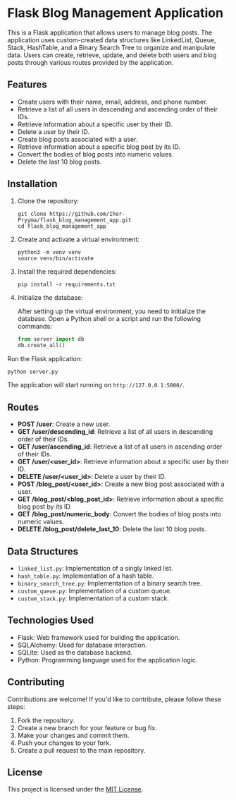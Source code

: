 # Flask Blog Management Application

This is a Flask application that allows users to manage blog posts. The application uses custom-created data structures like LinkedList, Queue, Stack, HashTable, and a Binary Search Tree to organize and manipulate data. Users can create, retrieve, update, and delete both users and blog posts through various routes provided by the application.

## Features

- Create users with their name, email, address, and phone number.
- Retrieve a list of all users in descending and ascending order of their IDs.
- Retrieve information about a specific user by their ID.
- Delete a user by their ID.
- Create blog posts associated with a user.
- Retrieve information about a specific blog post by its ID.
- Convert the bodies of blog posts into numeric values.
- Delete the last 10 blog posts.

## Installation

1. Clone the repository:

    ```
    git clone https://github.com/Ihor-Pryyma/flask_blog_management_app.git
    cd flask_blog_management_app
    ```

2. Create and activate a virtual environment:

    ```
    python3 -m venv venv
    source venv/bin/activate
    ```

3. Install the required dependencies:

    ```
    pip install -r requirements.txt
    ```

4. Initialize the database:

   After setting up the virtual environment, you need to initialize the database. Open a Python shell or a script and run the following commands:

   ```python
   from server import db
   db.create_all()

Run the Flask application:

    python server.py

   The application will start running on `http://127.0.0.1:5000/`.

## Routes

- **POST /user**: Create a new user.
- **GET /user/descending_id**: Retrieve a list of all users in descending order of their IDs.
- **GET /user/ascending_id**: Retrieve a list of all users in ascending order of their IDs.
- **GET /user/<user_id>**: Retrieve information about a specific user by their ID.
- **DELETE /user/<user_id>**: Delete a user by their ID.
- **POST /blog_post/<user_id>**: Create a new blog post associated with a user.
- **GET /blog_post/<blog_post_id>**: Retrieve information about a specific blog post by its ID.
- **GET /blog_post/numeric_body**: Convert the bodies of blog posts into numeric values.
- **DELETE /blog_post/delete_last_10**: Delete the last 10 blog posts.

## Data Structures

- `linked_list.py`: Implementation of a singly linked list.
- `hash_table.py`: Implementation of a hash table.
- `binary_search_tree.py`: Implementation of a binary search tree.
- `custom_queue.py`: Implementation of a custom queue.
- `custom_stack.py`: Implementation of a custom stack.

## Technologies Used

- Flask: Web framework used for building the application.
- SQLAlchemy: Used for database interaction.
- SQLite: Used as the database backend.
- Python: Programming language used for the application logic.

## Contributing

Contributions are welcome! If you'd like to contribute, please follow these steps:

1. Fork the repository.
2. Create a new branch for your feature or bug fix.
3. Make your changes and commit them.
4. Push your changes to your fork.
5. Create a pull request to the main repository.

## License

This project is licensed under the [MIT License](LICENSE).
